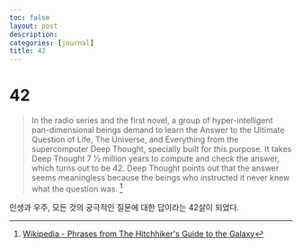 ```yaml
---
toc: false
layout: post
description: 
categories: [journal]
title: 42
---
```

# 42

> In the radio series and the first novel, a group of hyper-intelligent pan-dimensional beings demand to learn the Answer to the Ultimate Question of Life, The Universe, and Everything from the supercomputer Deep Thought, specially built for this purpose. It takes Deep Thought ​7 1⁄2 million years to compute and check the answer, which turns out to be 42. Deep Thought points out that the answer seems meaningless because the beings who instructed it never knew what the question was. [^1]

인생과 우주, 모든 것의 궁극적인 질문에 대한 답이라는 42살이 되었다.

[^1]: [Wikipedia - Phrases from The Hitchhiker's Guide to the Galaxy](https://en.wikipedia.org/wiki/Phrases_from_The_Hitchhiker%27s_Guide_to_the_Galaxy)